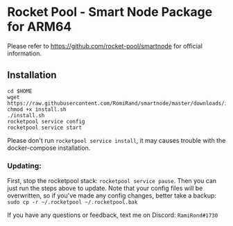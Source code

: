 # Rocket Pool - Smart Node Package for ARM64

Please refer to https://github.com/rocket-pool/smartnode for official information.

## Installation

```
cd $HOME
wget https://raw.githubusercontent.com/RomiRand/smartnode/master/downloads/install.sh
chmod +x install.sh  
./install.sh
rocketpool service config
rocketpool service start
```

Please don't run `rocketpool service install`, it may causes trouble with the docker-compose installation. 

### Updating:
First, stop the rocketpool stack: `rocketpool service pause`.
Then you can just run the steps above to update. Note that your config files will be overwritten, so if you've made any config changes, better take a backup: `sudo cp -r ~/.rocketpool ~/.rocketpool.bak`

If you have any questions or feedback, text me on Discord: `RamiRond#1730`